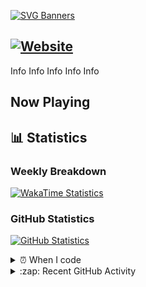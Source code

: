 [![SVG Banners](https://svg-banners.vercel.app/api?type=typeWriter&text1=👋%20Hi%20there,%20I'm%20Luca&width=1000&height=200)](https://github.com/Akshay090/svg-banners)

[![Website](https://img.shields.io/website?down_color=red&down_message=Offline&label=Website&up_color=green&up_message=Online&url=https%3A%2F%2Flucatanks.xyz)](https://lucatanks.xyz)
---

Info
Info
Info
Info
Info

## Now Playing

## 📊 Statistics

### Weekly Breakdown

[![WakaTime Statistics](https://luca-readme-stats.vercel.app/api/wakatime?username=LucaTanks&theme=luca&langs_count=5)](https://lucatanks.xyz)

### GitHub Statistics

[![GitHub Statistics](https://luca-readme-stats.vercel.app/api?username=LucaTanks)](https://lucatanks.xyz)

<details>
  <summary>⏰ When I code</summary>
<!--START_SECTION:waka-->
![Profile Views](http://img.shields.io/badge/Profile%20Views-0-blue)

**I'm a Night 🦉** 

```text
🌞 Morning    33 commits     ██░░░░░░░░░░░░░░░░░░░░░░░   9.51% 
🌆 Daytime    121 commits    ████████░░░░░░░░░░░░░░░░░   34.87% 
🌃 Evening    138 commits    ██████████░░░░░░░░░░░░░░░   39.77% 
🌙 Night      55 commits     ████░░░░░░░░░░░░░░░░░░░░░   15.85%

```


📊 **This Week I Spent My Time On** 

```text
```


 Last Updated on 17/07/2021
<!--END_SECTION:waka-->
</details>

<details>
  <summary>:zap: Recent GitHub Activity</summary>
  
<!--START_SECTION:activity-->
1. 💪 Opened PR [#33](https://github.com/tbdscripts/cosmo-issues/pull/33) in [tbdscripts/cosmo-issues](https://github.com/tbdscripts/cosmo-issues)
2. ❗️ Opened issue [#1070](https://github.com/everyday-as/gmodstore-issues/issues/1070) in [everyday-as/gmodstore-issues](https://github.com/everyday-as/gmodstore-issues)
3. ❗️ Opened issue [#1067](https://github.com/everyday-as/gmodstore-issues/issues/1067) in [everyday-as/gmodstore-issues](https://github.com/everyday-as/gmodstore-issues)
4. 🗣 Commented on [#18](https://github.com/Xenthys/ShareXen/issues/18) in [Xenthys/ShareXen](https://github.com/Xenthys/ShareXen)
5. ❗️ Opened issue [#26](https://github.com/tbdscripts/cosmo-issues/issues/26) in [tbdscripts/cosmo-issues](https://github.com/tbdscripts/cosmo-issues)
<!--END_SECTION:activity-->
</details>
